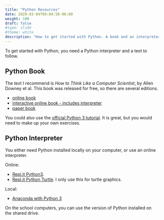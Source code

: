 ```yaml
---
title: "Python Resources"
date: 2020-03-04T09:04:58-06:00
weight: 100
draft: false
#type: slide
#theme: white
description: "How to get started with Python. A book and an interpreter."
---
```

To get started with Python, you need a Python interpreter and a text
to follow. 

## Python Book

The text I recommend is _How to Think Like a Computer
Scientist_, by Allen Downey et al. This book was released for free, so
there are several editions. 

* [online book](http://openbookproject.net/thinkcs/python/english3e/)
* [interactive online book - includes interpreter](https://runestone.academy/runestone/books/published/thinkcspy/index.html)
* [paper book](https://www.amazon.com/Think-Python-Like-Computer-Scientist/dp/1491939362/)

You could also use the [official Python 3
tutorial](https://docs.python.org/3/tutorial/index.html). It is great,
but you would need to make up your own exercises.

## Python Interpreter

You either need Python installed locally on your computer, or use an
online interpreter.

Online:

* [Repl.it Python3](https://repl.it/languages/python3).
* [Repl.it Python Turtle](https://repl.it/languages/python_turtle).
  I only use this for turtle graphics. 

Local:

* [Anaconda with Python 3](https://www.anaconda.com/distribution/)

On the school computers, you can use the version of Python installed
on the shared drive.

